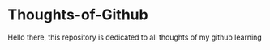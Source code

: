 # Thoughts-of-Github
Hello there, this repository is dedicated to all thoughts of my github learning
